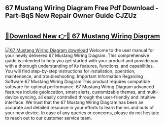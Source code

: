 ## 67 Mustang Wiring Diagram Free Pdf Download - Part-BqS New Repair Owner Guide CJZUz

# <h2><a href="http://dfnvkoa.blite.top/?on=67+Mustang+Wiring+Diagram">🔗Download New 👉🔴 67 Mustang Wiring Diagram</a></h2>

[![67 Mustang Wiring Diagram download](https://i.imgur.com/lujVjoI.png)](http://dfnvkoa.blite.top/?on=67+Mustang+Wiring+Diagram)
Welcome to the user manual for your newly delivered 67 Mustang Wiring Diagram. This comprehensive guide is intended to help you get started with your product and provide you with a thorough understanding of its features, functions, and capabilities. You will find step-by-step instructions for installation, operation, maintenance, and troubleshooting. Important Information Regarding Software 67 Mustang Wiring Diagram This product requires compatible software for optimal performance. 67 Mustang Wiring Diagram advanced features include geolocation, smart alerts, customizable themes, and multi-device syncing, all easily controlled through the user-friendly and intuitive interface. We trust that the 67 Mustang Wiring Diagram has been an accurate and detailed resource in your efforts to learn the ins and outs of your new device. In case of any queries or concerns, please do not hesitate to reach out to our customer service team.
